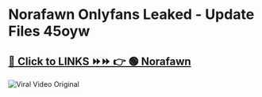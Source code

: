 
 # Norafawn Onlyfans Leaked - Update Files 45oyw

## <h2><a href="https://clipsfans.com/Norafawn&ref=git">🔗 Click to LINKS ⏩⏩ 👉 🟢 Norafawn </a></h2>

<a href="https://clipsfans.com/Norafawn&ref=git" rel="nofollow" data-target="animated-image.originalLink"><img src="https://i.ibb.co.com/xMMVF88/686577567.gif" alt="Viral Video Original" style="max-width: 100%; display: inline-block;" data-target="animated-image.originalImage"></a>

